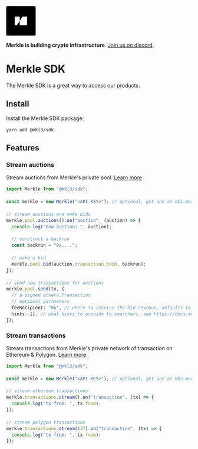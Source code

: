 <img src="public/merkle-large.png" width="80" height="80" style="border-radius: 4px"/>

**Merkle is building crypto infrastructure**. [Join us on discord](https://discord.gg/Q9Dc7jVX6c).

# Merkle SDK

The Merkle SDK is a great way to access our products.

## Install

Install the Merkle SDK package:

```
yarn add @mkl3/sdk
```

## Features

### Stream auctions

Stream auctions from Merkle's private pool. [Learn more](https://docs.merkle.io/private-pool/what-is-merkle-private-pool)

```typescript
import Merkle from "@mkl3/sdk";

const merkle = new Merkle("<API KEY>"); // optional, get one at mbs.merkle.io

// stream auctions and make bids
merkle.pool.auctions().on("auction", (auction) => {
  console.log("new auction: ", auction);

  // construct a backrun
  const backrun = "0x....";

  // make a bid
  merkle.pool.bid(auction.transaction.hash, backrun);
});

// send new transactions for auctions
merkle.pool.send(tx, {
  // a signed ethers.Transaction
  // optional parameters
  feeRecipient: "0x", // where to receive the bid revenue, defaults to the tx.from
  hints: [], // what hints to provide to searchers, see https://docs.merkle.io/private-pool/privacy
});
```

### Stream transactions

Stream transactions from Merkle's private network of transaction on Ethereum & Polygon. [Learn more](https://docs.merkle.io/transaction-stream/what-is-merkle-transaction-stream)

```typescript
import Merkle from "@mkl3/sdk";

const merkle = new Merkle("<API KEY>"); // optional, get one at mbs.merkle.io

// stream ethereum transactions
merkle.transactions.stream().on("transaction", (tx) => {
  console.log("tx from: ", tx.from);
});

// stream polygon transactions
merkle.transactions.stream(137).on("transaction", (tx) => {
  console.log("tx from: ", tx.from);
});
```
